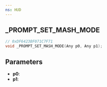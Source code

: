 ```yaml
---
ns: HUD
---
```

## _PROMPT_SET_MASH_MODE

```c
// 0xDF6423BF071C7F71
void _PROMPT_SET_MASH_MODE(Any p0, Any p1);
```

## Parameters
* **p0**:
* **p1**:

